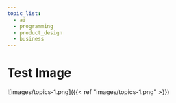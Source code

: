 ```yaml
---
topic_list:
  - ai
  - programming
  - product_design
  - business
---
```


# Test Image
![images/topics-1.png]({{< ref "images/topics-1.png" >}})




